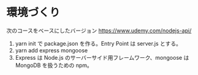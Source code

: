 # 環境づくり
次のコースをベースにしたバージョン
https://www.udemy.com/nodejs-api/

1. yarn init で package.json を作る。Entry Point は server.js とする。
1. yarn add express mongoose
1. Express は Node.js のサーバーサイド用フレームワーク、mongoose は MongoDB を扱うための npm。
 
